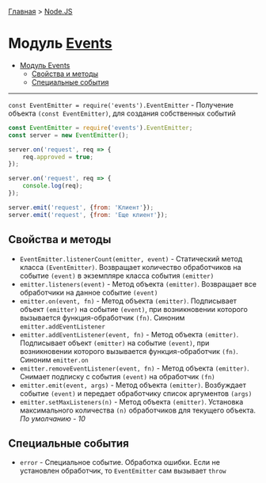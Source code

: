 [Главная](../../README.md#readme) > [Node.JS](../README.md#readme)

# Модуль [Events](https://nodejs.org/api/events.html)

- [Модуль Events](#%D0%9C%D0%BE%D0%B4%D1%83%D0%BB%D1%8C-events)
  - [Свойства и методы](#%D0%A1%D0%B2%D0%BE%D0%B9%D1%81%D1%82%D0%B2%D0%B0-%D0%B8-%D0%BC%D0%B5%D1%82%D0%BE%D0%B4%D1%8B)
  - [Специальные события](#%D0%A1%D0%BF%D0%B5%D1%86%D0%B8%D0%B0%D0%BB%D1%8C%D0%BD%D1%8B%D0%B5-%D1%81%D0%BE%D0%B1%D1%8B%D1%82%D0%B8%D1%8F)

***

`const EventEmitter = require('events').EventEmitter` - Получение объекта `(const EventEmitter)`, для создания собственных событий

```javascript
const EventEmitter = require('events').EventEmitter;
const server = new EventEmitter();

server.on('request', req => {
    req.approved = true;
});

server.on('request', req => {
    console.log(req);
});

server.emit('request', {from: 'Клиент'});
server.emit('request', {from: 'Еще клиент'});
```

## Свойства и методы

* `EventEmitter.listenerCount(emitter, event)` - Статический метод класса `(EventEmitter)`. Возвращает количество обработчиков на событие `(event)` в экземпляре класса события `(emitter)`
* `emitter.listeners(event)` - Метод объекта `(emitter)`. Возвращает все обработчики на данное событие `(event)`
* `emitter.on(event, fn)` - Метод объекта `(emitter)`. Подписывает объект `(emitter)` на событие `(event)`, при возникновении которого вызывается функция-обработчик `(fn)`. Синоним `emitter.addEventListener` 
* `emitter.addEventListener(event, fn)` - Метод объекта `(emitter)`. Подписывает объект `(emitter)` на событие `(event)`, при возникновении которого вызывается функция-обработчик `(fn)`. Синоним `emitter.on`
* `emitter.removeEventListener(event, fn)` - Метод объекта `(emitter)`. Снимает подписку с события `(event)` на обработчик `(fn)`
* `emitter.emit(event, args)` - Метод объекта `(emitter)`. Возбуждает событие `(event)` и передает обработчику список аргументов `(args)`
* `emitter.setMaxListeners(n)` - Метод объекта `(emitter)`. Установка максимального количества `(n)` обработчиков для текущего объекта. *По умолчанию - 10*

## Специальные события

* `error` - Специальное событие. Обработка ошибки. Если не установлен обработчик, то `EventEmitter` сам вызывает `throw`